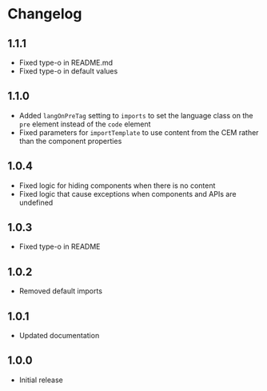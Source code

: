 # Changelog

## 1.1.1

- Fixed type-o in README.md
- Fixed type-o in default values

## 1.1.0

- Added `langOnPreTag` setting to `imports` to set the language class on the `pre` element instead of the `code` element
- Fixed parameters for `importTemplate` to use content from the CEM rather than the component properties

## 1.0.4

- Fixed logic for hiding components when there is no content
- Fixed logic that cause exceptions when components and APIs are undefined

## 1.0.3

- Fixed type-o in README

## 1.0.2

- Removed default imports

## 1.0.1

- Updated documentation

## 1.0.0

- Initial release